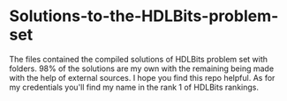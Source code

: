 # Solutions-to-the-HDLBits-problem-set
The files contained the compiled solutions of HDLBits problem set with folders. 98% of the solutions are my own with the remaining being made with the help of external sources. I hope you find this repo helpful. As for my credentials you'll find my name in the rank 1 of HDLBits rankings.

